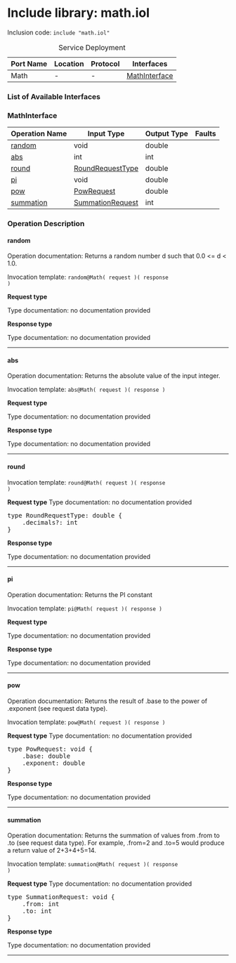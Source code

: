 # Include library: math.iol

Inclusion code: <code>include "math.iol"</code>

<table>
  <caption>Service Deployment</caption>
  <thead>
    <tr>
      <th>Port Name</th>
      <th>Location</th>
      <th>Protocol</th>
      <th>Interfaces</th>
    </tr>
  </thead>
  <tbody>
    <tr>
      <td>Math</td>
      <td>-</td>
      <td>-</td>
      <td><a href="#MathInterface">MathInterface</a></td>
    </tr>
  </tbody>
</table>

<h3>List of Available Interfaces</h3>

<h3 id="MathInterface">MathInterface</h3>

<table>
  <thead>
    <tr>
      <th>Operation Name</th>
      <th>Input Type</th>
      <th>Output Type</th>
      <th>Faults</th>
    </tr>
  </thead>
  <tbody>
    <tr>
      <td><a href="#random">random</a></td>
      <td>void</td>
      <td>double</td>
      <td>
      </td>
    </tr>
    <tr>
      <td><a href="#abs">abs</a></td>
      <td>int</td>
      <td>int</td>
      <td>
      </td>
    </tr>
    <tr>
      <td><a href="#round">round</a></td>
      <td><a href="#RoundRequestType">RoundRequestType</a></td>
      <td>double</td>
      <td>
      </td>
    </tr>
    <tr>
      <td><a href="#pi">pi</a></td>
      <td>void</td>
      <td>double</td>
      <td>
      </td>
    </tr>
    <tr>
      <td><a href="#pow">pow</a></td>
      <td><a href="#PowRequest">PowRequest</a></td>
      <td>double</td>
      <td>
      </td>
    </tr>
    <tr>
      <td><a href="#summation">summation</a></td>
      <td><a href="#SummationRequest">SummationRequest</a></td>
      <td>int</td>
      <td>
      </td>
    </tr>
  </tbody>
</table>

### Operation Description


<a id="random"></a>
#### random
Operation documentation:  Returns a random number d such that 0.0 <= d < 1.0. 

Invocation template: <code>random@Math( request )( response )</code>

**Request type**

Type documentation: no documentation provided 



**Response type**

Type documentation: no documentation provided 





---

<a id="abs"></a>
#### abs
Operation documentation:  Returns the absolute value of the input integer. 

Invocation template: <code>abs@Math( request )( response )</code>

**Request type**

Type documentation: no documentation provided 



**Response type**

Type documentation: no documentation provided 





---

<a id="round"></a>
#### round


Invocation template: <code>round@Math( request )( response )</code>

**Request type**
<a id="RoundRequestType"></a>
Type documentation: no documentation provided 
<pre>type RoundRequestType: double {
	.decimals?: int
}</pre>


**Response type**

Type documentation: no documentation provided 





---

<a id="pi"></a>
#### pi
Operation documentation:  Returns the PI constant 

Invocation template: <code>pi@Math( request )( response )</code>

**Request type**

Type documentation: no documentation provided 



**Response type**

Type documentation: no documentation provided 





---

<a id="pow"></a>
#### pow
Operation documentation:  Returns the result of .base to the power of .exponent (see request data type). 

Invocation template: <code>pow@Math( request )( response )</code>

**Request type**
<a id="PowRequest"></a>
Type documentation: no documentation provided 
<pre>type PowRequest: void {
	.base: double
	.exponent: double
}</pre>


**Response type**

Type documentation: no documentation provided 





---

<a id="summation"></a>
#### summation
Operation documentation:  Returns the summation of values from .from to .to (see request data type). For example, .from=2 and .to=5 would produce a return value of 2+3+4+5=14. 

Invocation template: <code>summation@Math( request )( response )</code>

**Request type**
<a id="SummationRequest"></a>
Type documentation: no documentation provided 
<pre>type SummationRequest: void {
	.from: int
	.to: int
}</pre>


**Response type**

Type documentation: no documentation provided 





---





